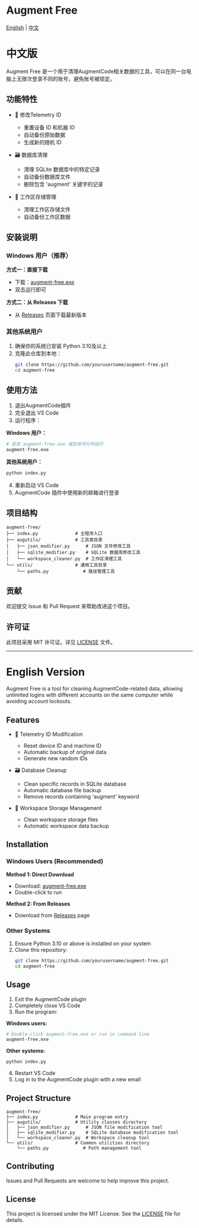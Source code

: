 # Augment Free

[English](#english) | [中文](#chinese)

# <a name="chinese"></a>中文版

Augment Free 是一个用于清理AugmentCode相关数据的工具，可以在同一台电脑上无限次登录不同的账号，避免账号被锁定。

## 功能特性

- 📝 修改Telemetry ID
  - 重置设备 ID 和机器 ID
  - 自动备份原始数据
  - 生成新的随机 ID

- 🗃️ 数据库清理
  - 清理 SQLite 数据库中的特定记录
  - 自动备份数据库文件
  - 删除包含 'augment' 关键字的记录

- 💾 工作区存储管理
  - 清理工作区存储文件
  - 自动备份工作区数据

## 安装说明

### Windows 用户（推荐）

**方式一：直接下载**
- 下载：[augment-free.exe](./augment-free.exe)
- 双击运行即可

**方式二：从 Releases 下载**
- 从 [Releases](https://github.com/yourusername/augment-free/releases) 页面下载最新版本

### 其他系统用户

1. 确保你的系统已安装 Python 3.10及以上
2. 克隆此仓库到本地：
   ```bash
   git clone https://github.com/yourusername/augment-free.git
   cd augment-free
   ```

## 使用方法

1. 退出AugmentCode插件
2. 完全退出 VS Code
3. 运行程序：

**Windows 用户：**
```bash
# 双击 augment-free.exe 或在命令行中运行
augment-free.exe
```

**其他系统用户：**
```bash
python index.py
```

4. 重新启动 VS Code
5. AugmentCode 插件中使用新的邮箱进行登录

## 项目结构

```
augment-free/
├── index.py              # 主程序入口
├── augutils/             # 工具类目录
│   ├── json_modifier.py      # JSON 文件修改工具
│   ├── sqlite_modifier.py    # SQLite 数据库修改工具
│   └── workspace_cleaner.py  # 工作区清理工具
└── utils/                # 通用工具目录
    └── paths.py             # 路径管理工具
```

## 贡献

欢迎提交 Issue 和 Pull Request 来帮助改进这个项目。

## 许可证

此项目采用 MIT 许可证。详见 [LICENSE](LICENSE) 文件。

---

# <a name="english"></a>English Version

Augment Free is a tool for cleaning AugmentCode-related data, allowing unlimited logins with different accounts on the same computer while avoiding account lockouts.

## Features

- 📝 Telemetry ID Modification
  - Reset device ID and machine ID
  - Automatic backup of original data
  - Generate new random IDs

- 🗃️ Database Cleanup
  - Clean specific records in SQLite database
  - Automatic database file backup
  - Remove records containing 'augment' keyword

- 💾 Workspace Storage Management
  - Clean workspace storage files
  - Automatic workspace data backup

## Installation

### Windows Users (Recommended)

**Method 1: Direct Download**
- Download: [augment-free.exe](./augment-free.exe)
- Double-click to run

**Method 2: From Releases**
- Download from [Releases](https://github.com/yourusername/augment-free/releases) page

### Other Systems

1. Ensure Python 3.10 or above is installed on your system
2. Clone this repository:
   ```bash
   git clone https://github.com/yourusername/augment-free.git
   cd augment-free
   ```

## Usage

1. Exit the AugmentCode plugin
2. Completely close VS Code
3. Run the program:

**Windows users:**
```bash
# Double-click augment-free.exe or run in command line
augment-free.exe
```

**Other systems:**
```bash
python index.py
```

4. Restart VS Code
5. Log in to the AugmentCode plugin with a new email

## Project Structure

```
augment-free/
├── index.py              # Main program entry
├── augutils/             # Utility classes directory
│   ├── json_modifier.py      # JSON file modification tool
│   ├── sqlite_modifier.py    # SQLite database modification tool
│   └── workspace_cleaner.py  # Workspace cleanup tool
└── utils/                # Common utilities directory
    └── paths.py             # Path management tool
```

## Contributing

Issues and Pull Requests are welcome to help improve this project.

## License

This project is licensed under the MIT License. See the [LICENSE](LICENSE) file for details. 